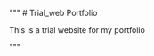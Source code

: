 """ # Trial_web
Portfolio 

<!DOCTYPE html>
<html lang="en">
<head>
    <meta charset="UTF-8">
    <title>Russell Kang</title>
</head>
<body>
This is a trial website for my portfolio
</body>
</html>

"""
